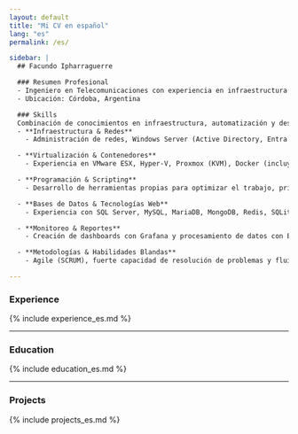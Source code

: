 ```yaml
---
layout: default
title: "Mi CV en español"
lang: "es"
permalink: /es/

sidebar: |
  ## Facundo Ipharraguerre

  ### Resumen Profesional  
  - Ingeniero en Telecomunicaciones con experiencia en infraestructura IT y desarrollo de software. Más de 15 años de experiencia en Linux, Windows Server, Azure, redes y automatización. Habilidades en seguridad, metodologías ágiles y virtualización. Experiencia trabajando bajo un sistema de gestión de calidad ISO 9001. Español nativo e inglés conversacional.  
  - Ubicación: Córdoba, Argentina  

  ### Skills
  Combinación de conocimientos en infraestructura, automatización y desarrollo, abarcando redes, virtualización, scripting, bases de datos, monitoreo y metodologías de software.  
  - **Infraestructura & Redes**  
    - Administración de redes, Windows Server (Active Directory, Entra ID), Linux y Veeam Backup & Replication.  

  - **Virtualización & Contenedores**  
    - Experiencia en VMware ESX, Hyper-V, Proxmox (KVM), Docker (incluyendo Swarm) y Linux Containers (LXC) para despliegues escalables y flexibles.  

  - **Programación & Scripting**  
    - Desarrollo de herramientas propias para optimizar el trabajo, principalmente con Python (automatización, análisis de datos, aplicaciones web), Bash, PowerShell y C para sistemas embebidos.  

  - **Bases de Datos & Tecnologías Web**  
    - Experiencia con SQL Server, MySQL, MariaDB, MongoDB, Redis, SQLite y desarrollo backend con servidores web.  

  - **Monitoreo & Reportes**  
    - Creación de dashboards con Grafana y procesamiento de datos con Excel para reportes y análisis.  

  - **Metodologías & Habilidades Blandas**  
    - Agile (SCRUM), fuerte capacidad de resolución de problemas y fluidez en español (nativo) e inglés (profesional/conversacional).  

---
```


### Experience
{% include experience_es.md %}

---

### Education
{% include education_es.md %}

---

### Projects
{% include projects_es.md %}
